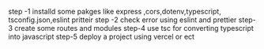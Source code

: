 step -1 
installd some pakges like express ,cors,dotenv,typescript, tsconfig.json,eslint  pritteir
step -2 
check error using eslint and prettier
step-3
create some routes and modules 
step-4
use tsc for converting typescript into javascript
step-5
deploy a project using vercel or ect
